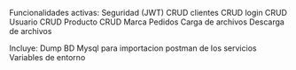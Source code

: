 Funcionalidades activas:
Seguridad (JWT)
CRUD clientes
CRUD login
CRUD Usuario
CRUD Producto
CRUD Marca
Pedidos
Carga de archivos
Descarga de archivos

Incluye:
Dump BD Mysql para importacion
postman de los servicios
Variables de entorno